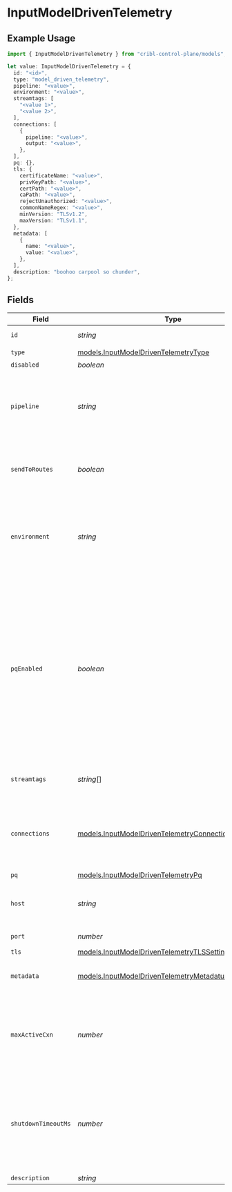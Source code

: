 # InputModelDrivenTelemetry

## Example Usage

```typescript
import { InputModelDrivenTelemetry } from "cribl-control-plane/models";

let value: InputModelDrivenTelemetry = {
  id: "<id>",
  type: "model_driven_telemetry",
  pipeline: "<value>",
  environment: "<value>",
  streamtags: [
    "<value 1>",
    "<value 2>",
  ],
  connections: [
    {
      pipeline: "<value>",
      output: "<value>",
    },
  ],
  pq: {},
  tls: {
    certificateName: "<value>",
    privKeyPath: "<value>",
    certPath: "<value>",
    caPath: "<value>",
    rejectUnauthorized: "<value>",
    commonNameRegex: "<value>",
    minVersion: "TLSv1.2",
    maxVersion: "TLSv1.1",
  },
  metadata: [
    {
      name: "<value>",
      value: "<value>",
    },
  ],
  description: "boohoo carpool so chunder",
};
```

## Fields

| Field                                                                                                                                                                                                                                        | Type                                                                                                                                                                                                                                         | Required                                                                                                                                                                                                                                     | Description                                                                                                                                                                                                                                  |
| -------------------------------------------------------------------------------------------------------------------------------------------------------------------------------------------------------------------------------------------- | -------------------------------------------------------------------------------------------------------------------------------------------------------------------------------------------------------------------------------------------- | -------------------------------------------------------------------------------------------------------------------------------------------------------------------------------------------------------------------------------------------- | -------------------------------------------------------------------------------------------------------------------------------------------------------------------------------------------------------------------------------------------- |
| `id`                                                                                                                                                                                                                                         | *string*                                                                                                                                                                                                                                     | :heavy_minus_sign:                                                                                                                                                                                                                           | Unique ID for this input                                                                                                                                                                                                                     |
| `type`                                                                                                                                                                                                                                       | [models.InputModelDrivenTelemetryType](../models/inputmodeldriventelemetrytype.md)                                                                                                                                                           | :heavy_check_mark:                                                                                                                                                                                                                           | N/A                                                                                                                                                                                                                                          |
| `disabled`                                                                                                                                                                                                                                   | *boolean*                                                                                                                                                                                                                                    | :heavy_minus_sign:                                                                                                                                                                                                                           | N/A                                                                                                                                                                                                                                          |
| `pipeline`                                                                                                                                                                                                                                   | *string*                                                                                                                                                                                                                                     | :heavy_minus_sign:                                                                                                                                                                                                                           | Pipeline to process data from this Source before sending it through the Routes                                                                                                                                                               |
| `sendToRoutes`                                                                                                                                                                                                                               | *boolean*                                                                                                                                                                                                                                    | :heavy_minus_sign:                                                                                                                                                                                                                           | Select whether to send data to Routes, or directly to Destinations.                                                                                                                                                                          |
| `environment`                                                                                                                                                                                                                                | *string*                                                                                                                                                                                                                                     | :heavy_minus_sign:                                                                                                                                                                                                                           | Optionally, enable this config only on a specified Git branch. If empty, will be enabled everywhere.                                                                                                                                         |
| `pqEnabled`                                                                                                                                                                                                                                  | *boolean*                                                                                                                                                                                                                                    | :heavy_minus_sign:                                                                                                                                                                                                                           | Use a disk queue to minimize data loss when connected services block. See [Cribl Docs](https://docs.cribl.io/stream/persistent-queues) for PQ defaults (Cribl-managed Cloud Workers) and configuration options (on-prem and hybrid Workers). |
| `streamtags`                                                                                                                                                                                                                                 | *string*[]                                                                                                                                                                                                                                   | :heavy_minus_sign:                                                                                                                                                                                                                           | Tags for filtering and grouping in @{product}                                                                                                                                                                                                |
| `connections`                                                                                                                                                                                                                                | [models.InputModelDrivenTelemetryConnection](../models/inputmodeldriventelemetryconnection.md)[]                                                                                                                                             | :heavy_minus_sign:                                                                                                                                                                                                                           | Direct connections to Destinations, and optionally via a Pipeline or a Pack                                                                                                                                                                  |
| `pq`                                                                                                                                                                                                                                         | [models.InputModelDrivenTelemetryPq](../models/inputmodeldriventelemetrypq.md)                                                                                                                                                               | :heavy_minus_sign:                                                                                                                                                                                                                           | N/A                                                                                                                                                                                                                                          |
| `host`                                                                                                                                                                                                                                       | *string*                                                                                                                                                                                                                                     | :heavy_minus_sign:                                                                                                                                                                                                                           | Address to bind on. Defaults to 0.0.0.0 (all addresses).                                                                                                                                                                                     |
| `port`                                                                                                                                                                                                                                       | *number*                                                                                                                                                                                                                                     | :heavy_minus_sign:                                                                                                                                                                                                                           | Port to listen on                                                                                                                                                                                                                            |
| `tls`                                                                                                                                                                                                                                        | [models.InputModelDrivenTelemetryTLSSettingsServerSide](../models/inputmodeldriventelemetrytlssettingsserverside.md)                                                                                                                         | :heavy_minus_sign:                                                                                                                                                                                                                           | N/A                                                                                                                                                                                                                                          |
| `metadata`                                                                                                                                                                                                                                   | [models.InputModelDrivenTelemetryMetadatum](../models/inputmodeldriventelemetrymetadatum.md)[]                                                                                                                                               | :heavy_minus_sign:                                                                                                                                                                                                                           | Fields to add to events from this input                                                                                                                                                                                                      |
| `maxActiveCxn`                                                                                                                                                                                                                               | *number*                                                                                                                                                                                                                                     | :heavy_minus_sign:                                                                                                                                                                                                                           | Maximum number of active connections allowed per Worker Process. Use 0 for unlimited.                                                                                                                                                        |
| `shutdownTimeoutMs`                                                                                                                                                                                                                          | *number*                                                                                                                                                                                                                                     | :heavy_minus_sign:                                                                                                                                                                                                                           | Time in milliseconds to allow the server to shutdown gracefully before forcing shutdown. Defaults to 5000.                                                                                                                                   |
| `description`                                                                                                                                                                                                                                | *string*                                                                                                                                                                                                                                     | :heavy_minus_sign:                                                                                                                                                                                                                           | N/A                                                                                                                                                                                                                                          |